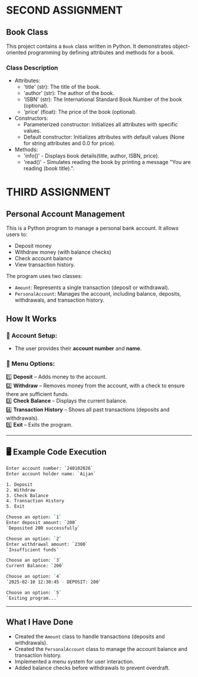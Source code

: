 # SECOND ASSIGNMENT 
## Book Class 
This project contains a `Book` class written in Python. It demonstrates object-oriented programming by defining attributes and methods for a book.
### Class Description  
 - Attributes:
   - 'title' (str): The title of the book.
   - 'author' (str): The author of the book.
   - 'ISBN' (str): The International Standard Book Number of the book (optional).
   - 'price' (float): The price of the book (optional).
 - Constructors:
   - Parameterized constructor: Initializes all attributes with specific values.
   - Default constructor: Initializes attributes with default values (None for string attributes and 0.0 for price).
 - Methods:  
   - 'info()' - Displays book details(title, author, ISBN, price).  
   - 'read()' - Simulates reading the book by printing a message "You are reading (book title).". 

# THIRD ASSIGNMENT
## Personal Account Management
This is a Python program to manage a personal bank account. It allows users to:
 - Deposit money
 - Withdraw money (with balance checks)
 - Check account balance
 - View transaction history.

The program uses two classes:
 - `Amount`: Represents a single transaction (deposit or withdrawal).
 - `PersonalAccount`: Manages the account, including balance, deposits, withdrawals, and transaction history.

##  How It Works  
### 🔹 Account Setup:  
- The user provides their **account number** and **name**.  
### 🔹 Menu Options:  
1️⃣ **Deposit** – Adds money to the account.  
2️⃣ **Withdraw** – Removes money from the account, with a check to ensure there are sufficient funds.  
3️⃣ **Check Balance** – Displays the current balance.  
4️⃣ **Transaction History** – Shows all past transactions (deposits and withdrawals).  
5️⃣ **Exit** – Exits the program.  

---

## 🖥 Example Code Execution  

```bash
Enter account number: `240102026`  
Enter account holder name: `Aijan`  

1. Deposit  
2. Withdraw  
3. Check Balance  
4. Transaction History  
5. Exit  

Choose an option: `1`  
Enter deposit amount: `200`  
`Deposited 200 successfully`  

Choose an option: `2`  
Enter withdrawal amount: `2300`  
`Insufficient funds`

Choose an option: `3`  
Current Balance: `200`  

Choose an option: `4`  
`2025-02-10 12:30:45 - DEPOSIT: 200`  

Choose an option: `5`  
`Exiting program...`

```
---
## What I Have Done
 - Created the `Amount` class to handle transactions (deposits and withdrawals).
 - Created the `PersonalAccount` class to manage the account balance and transaction history.
 - Implemented a menu system for user interaction.
 - Added balance checks before withdrawals to prevent overdraft.
